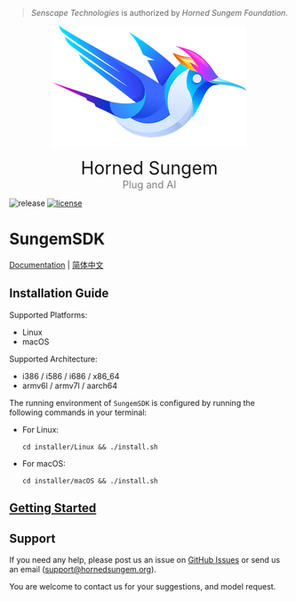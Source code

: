 > *Senscape Technologies* is authorized by *Horned Sungem Foundation*.

<div align="center">
    <a href="http://hornedsungem.org/">
        <img src="logo/logo.png" style="max-height:220px"/>
    </a>
    <p>
        <span style="font-size:xx-large">Horned Sungem</span><br/>
        <span style="font-size:large; color:gray">Plug and AI</span>
    </p>
</div>

![release](https://img.shields.io/github/release/HornedSungem/SungemSDK.svg)
[![license](https://img.shields.io/github/license/HornedSungem/SungemSDK.svg)](https://github.com/HornedSungem/SungemSDK/blob/master/LICENSE)

# SungemSDK

[Documentation] | [简体中文](README.zh_CN.md)

## Installation Guide

Supported Platforms:

- Linux
- macOS

Supported Architecture:

- i386 / i586 / i686 / x86_64
- armv6l / armv7l / aarch64

The running environment of `SungemSDK` is configured by running the following commands in your terminal:

- For Linux:
    
    ```
    cd installer/Linux && ./install.sh
    ```

- For macOS:

    ```
    cd installer/macOS && ./install.sh
    ```

## [Getting Started][Documentation]

## Support

If you need any help, please post us an issue on [GitHub Issues][] or send us an email (support@hornedsungem.org).

You are welcome to contact us for your suggestions, and model request.  


[GitHub Issues]: https://github.com/HornedSungem/SungemSDK/issues
[Documentation]: https://hornedsungem.github.io/Docs